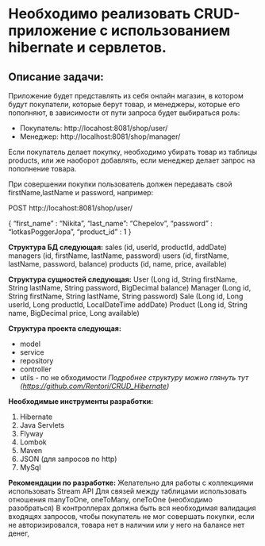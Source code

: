 # Необходимо реализовать CRUD-приложение с использованием hibernate и сервлетов.

## Описание задачи:

Приложение будет представлять из себя онлайн магазин, в котором будут покупатели, которые берут товар, и менеджеры, которые его пополняют, в зависимости от пути запроса будет выбираться роль: 

- Покупатель: http://locahost:8081/shop/user/  
- Менеджер: http://localhost:8081/shop/manager/

Если покупатель делает покупку, необходимо убирать товар из таблицы products, или же наоборот добавлять, если менеджер делает запрос на пополнение товара.

При совершении покупки пользователь должен передавать свой firstName,lastName и password, например:

POST  http://locahost:8081/shop/user/

{
	“first_name” : “Nikita”,
	“last_name”: “Chepelov”,
	“password” : “lotkasPoggerJopa”,
	“product_id” : 1
}

**Структура БД следующая:** 
sales (id, userId,  productId, addDate)
managers (id, firstName, lastName, password)
users (id, firstName, lastName, password, balance)
products (id, name, price, available)

**Структура сущностей следующая:**
User (Long id, String firstName, String lastName, String password, BigDecimal balance)
Manager (Long id, String firstName, String lastName, String password)
Sale (Long id, Long userId, Long productId, LocalDateTime addDate)
Product (Long id, String name, BigDecimal price,  Long available)

**Структура проекта следующая:** 
- model
- service
- repository
- controller
- utils - по не обходимости
*Подробнее структуру можно глянуть тут (https://github.com/Rentori/CRUD_Hibernate)*

**Необходимые инструменты разработки:** 
1. Hibernate
2. Java Servlets 
3. Flyway
4. Lombok
5. Maven
6. JSON (для запросов по http)
7. MySql

**Рекомендации по разработке:**
Желательно для работы с коллекциями использовать Stream API
Для связей между таблицами использовать отношения manyToOne, oneToMany, oneToOne (необходимо разобраться)
В контроллерах должна быть вся необходимая валидация входящях запросов, чтобы покупатель не мог совершать покупки, если не авторизировался, товара нет в наличии или у него на балансе нет денег, 
